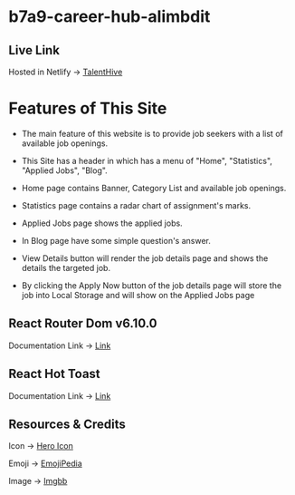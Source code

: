 # b7a9-career-hub-alimbdit


## Live Link

Hosted in Netlify -> [TalentHive](https://whimsical-malasada-d441d7.netlify.app/)


# Features of This Site

* The main feature of this website is to provide job seekers with a list of available job openings.

* This Site has a header in which has a menu of "Home", "Statistics", "Applied Jobs", "Blog".

* Home page contains Banner, Category List and available job openings.

* Statistics page contains a radar chart of assignment's marks.

* Applied Jobs page shows the applied jobs.

* In Blog page have some simple question's answer.

* View Details button will render the job details page and shows the details the targeted job.

* By clicking the Apply Now button of the job details page will store the job into Local Storage and will show on the Applied Jobs page





## React Router Dom v6.10.0 
Documentation Link -> [Link](https://reactrouter.com/en/main/start/overview)

## React Hot Toast
Documentation Link -> [Link](https://react-hot-toast.com/docs)

## Resources & Credits

Icon -> [Hero Icon](https://heroicons.com/)

Emoji -> [EmojiPedia](https://emojipedia.org/)

Image -> [Imgbb](https://imgbb.com/)
